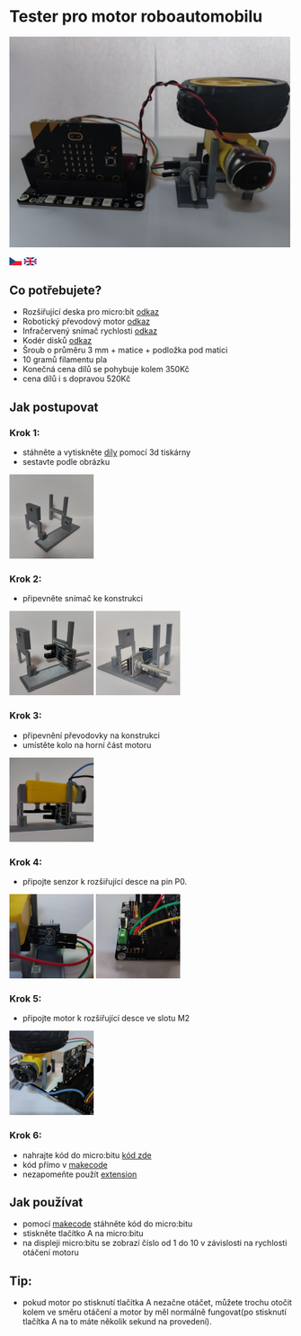 # Tester pro motor roboautomobilu 

<img src="./images/final.jpg" width="500" height="auto"> 

[<img src="./images/cze_flag.jpg" width="22">](./README_CZ.md) [<img src="./images/eng_flag.png" width="22">](./README.md)

## Co potřebujete?

* Rozšiřující deska pro micro:bit [odkaz](https://www.kittenbot.cc/products/robotbit-robotics-expansion-board-for-micro-bit)
* Robotický převodový motor [odkaz](https://www.aliexpress.com/item/1005005305637407.html?spm=a2g0o.productlist.main.11.74bb7243tUCtq8&algo_pvid=281fa0cd-9826-4414-8b1f-51a81c4cb612&algo_exp_id=281fa0cd-9826-4414-8b1f-51a81c4cb612-5&pdp_npi=3%40dis%21CZK%2119.37%2115.09%21%21%21%21%21%402102169316858997196143750d075a%2112000032565020293%21sea%21CZ%210&curPageLogUid=yOTBheXgE40w)
* Infračervený snímač rychlosti [odkaz](https://www.aliexpress.com/item/1005002206713739.html?spm=a2g0o.productlist.main.55.28252e2eVpOlhL&algo_pvid=cecdcf3e-5efe-46d1-ac4e-ddf79ea24c89&algo_exp_id=cecdcf3e-5efe-46d1-ac4e-ddf79ea24c89-27&pdp_npi=3%40dis%21CZK%2114.19%2111.03%21%21%21%21%21%4021227e5116858998050413808d07c6%2112000019274380689%21sea%21CZ%210&curPageLogUid=4UmKohN4y2jv)
* Kodér disků [odkaz](https://www.aliexpress.com/item/1005001710656130.html?spm=a2g0o.detail.1000060.1.546b71a6WvLHIa&gps-id=pcDetailBottomMoreThisSeller&scm=1007.13339.291025.0&scm_id=1007.13339.291025.0&scm-url=1007.13339.291025.0&pvid=d7ce17e9-3f56-4c41-91bc-61fda04eebc2&_t=gps-id:pcDetailBottomMoreThisSeller,scm-url:1007.13339.291025.0,pvid:d7ce17e9-3f56-4c41-91bc-61fda04eebc2,tpp_buckets:668%232846%238107%231934&pdp_npi=3%40dis%21CZK%2123.42%2120.72%21%21%21%21%21%402103253416858998296697400e5d52%2112000017248087367%21rec%21CZ%214141866426)
* Šroub o průměru 3 mm + matice + podložka pod matici
* 10 gramů filamentu pla
* Konečná cena dílů se pohybuje kolem 350Kč
* cena dílů i s dopravou 520Kč

## Jak postupovat

### Krok 1:
* stáhněte a vytiskněte [díly](./pieces/) pomocí 3d tiskárny
* sestavte podle obrázku
<img src="./images/foto7.jpg" width="150" height="150">

### Krok 2:
* připevněte snímač ke konstrukci
<img src="./images/foto4.jpg" width="150" height="150"> 
<img src="./images/foto14.jpg" width="150" height="150">

### Krok 3:
* připevnění převodovky na konstrukci
* umístěte kolo na horní část motoru
<img src="./images/foto1.jpg" width="150" height="150">

### Krok 4:
* připojte senzor k rozšiřující desce na pin P0.
<img src="./images/foto6.jpg" width="150" height="150">
<img src="./images/foto8.jpg" width="150" height="150">

### Krok 5:
* připojte motor k rozšiřující desce ve slotu M2
<img src="./images/foto2.jpg" width="150" height="150">

### Krok 6:
* nahrajte kód do micro:bitu [kód zde](./microbit-pppp_motor_test.hex)
* kód přímo v [makecode](https://makecode.microbit.org/_XkFhPTHhaHhv)
* nezapomeňte použít [extension](https://github.com/TomasKazda/pxt-magicbit-pca9685/)

## Jak používat

* pomocí [makecode](https://makecode.microbit.org/) stáhněte kód do micro:bitu
* stiskněte tlačítko A na micro:bitu
* na displeji micro:bitu se zobrazí číslo od 1 do 10 v závislosti na rychlosti otáčení motoru


## Tip:
* pokud motor po stisknutí tlačítka A nezačne otáčet, můžete trochu otočit kolem ve směru otáčení a motor by měl normálně fungovat(po stisknutí tlačítka A na to máte několik sekund na provedení).
